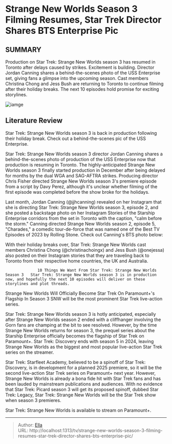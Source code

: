 # Strange New Worlds Season 3 Filming Resumes, Star Trek Director Shares BTS Enterprise Pic


## SUMMARY 



  Production on Star Trek: Strange New Worlds season 3 has resumed in Toronto after delays caused by strikes. Excitement is building.   Director Jordan Canning shares a behind-the-scenes photo of the USS Enterprise set, giving fans a glimpse into the upcoming season.   Cast members Christina Chong and Jess Bush are returning to Toronto to continue filming after their holiday breaks. The next 10 episodes hold promise for exciting storylines.  

![iamge](https://static1.srcdn.com/wordpress/wp-content/uploads/2024/01/star-trek-strange-new-worlds-spock-chapel.jpg)

## Literature Review
Star Trek: Strange New Worlds season 3 is back in production following their holiday break. Check out a behind-the-scenes pic of the USS Enterprise.




Star Trek: Strange New Worlds season 3 director Jordan Canning shares a behind-the-scenes photo of production of the USS Enterprise now that production is resuming in Toronto. The highly-anticipated Strange New Worlds season 3 finally started production in December after being delayed for months by the dual WGA and SAG-AFTRA strikes. Producing director Chris Fisher directed Strange New Worlds season 3&#39;s premiere episode from a script by Davy Perez, although it&#39;s unclear whether filming of the first episode was completed before the show broke for the holidays.




Last month, Jordan Canning (@jjhcanning) revealed on her Instagram that she is directing Star Trek: Strange New Worlds season 3, episode 2, and she posted a backstage photo on her Instagram Stories of the Starship Enterprise corridors from the set in Toronto with the caption, &#34;calm before the storm.&#34; Canning directed Strange New Worlds season 2, episode 5, &#34;Charades,&#34; a comedic tour-de-force that was named one of the Best TV Episodes of 2023 by Rolling Stone. Check out Canning&#39;s BTS photo below:

          

With their holiday breaks over, Star Trek: Strange New Worlds cast members Christina Chong (@christinachoingx) and Jess Bush (@onejessa) also posted on their Instagram stories that they are traveling back to Toronto from their respective home countries, the UK and Australia.




                  10 Things We Want From Star Trek: Strange New Worlds Season 3   Star Trek: Strange New Worlds season 3 is in production now, and hopefully the next 10 episodes will deliver on these storylines and plot threads.    


 Strange New Worlds Will Officially Become Star Trek On Paramount&#43;&#39;s Flagship In Season 3 
SNW will be the most prominent Star Trek live-action series.
         

Star Trek: Strange New Worlds season 3 is hotly anticipated, especially after Strange New Worlds season 2 ended with a cliffhanger involving the Gorn fans are champing at the bit to see resolved. However, by the time Strange New Worlds returns for season 3, the prequel series about the Starship Enterprise officially becomes the flagship of Star Trek on Paramount&#43;. Star Trek: Discovery ends with season 5 in 2024, leaving Strange New Worlds as the biggest and most popular live-action Star Trek series on the streamer.




Star Trek: Starfleet Academy, believed to be a spinoff of Star Trek: Discovery, is in development for a planned 2025 premiere, so it will be the second live-action Star Trek series on Paramount&#43; next year. However, Strange New Worlds is already a bona fide hit with Star Trek fans and has been lauded by mainstream publications and audiences. With no evidence that Star Trek: Picard season 3 will get its proposed spinoff, dubbed Star Trek: Legacy, Star Trek: Strange New Worlds will be the Star Trek show when season 3 premieres.



Star Trek: Strange New Worlds is available to stream on Paramount&#43;.






---

> Author: [Ella](https://instagram.hk.cn/)  
> URL: http://localhost:1313/tv/strange-new-worlds-season-3-filming-resumes-star-trek-director-shares-bts-enterprise-pic/  


